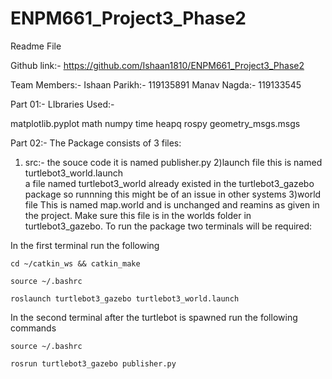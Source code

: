 # ENPM661_Project3_Phase2

Readme File

Github link:- https://github.com/Ishaan1810/ENPM661_Project3_Phase2

Team Members:-
Ishaan Parikh:- 119135891
Manav Nagda:- 119133545

Part 01:-
LIbraries Used:-

matplotlib.pyplot
math
numpy
time
heapq
rospy
geometry_msgs.msgs


Part 02:-
The Package consists of 3 files:
1) src:- the souce code
	it is named publisher.py
2)launch file
	this is named turtlebot3_world.launch  
	a file named turtlebot3_world already existed in the turtlebot3_gazebo package so runnning this 	might be of an issue in other systems
3)world file
	This is named map.world and is unchanged and reamins as given in the project.
	Make sure this file is in the worlds folder in turtlebot3_gazebo.
To run the package two terminals will be required:

  In the first terminal run the following 
  
    cd ~/catkin_ws && catkin_make
    
    source ~/.bashrc
    
    roslaunch turtlebot3_gazebo turtlebot3_world.launch
    
  In the second terminal after the turtlebot is spawned  run the following commands
    
    source ~/.bashrc
    
    rosrun turtlebot3_gazebo publisher.py
    
      

    
